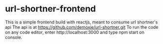 # url-shortner-frontend
This is a simple frontend build with reactjs, meant to consume url shortner's api
The api is at https://github.com/demoxie/url-shortner.git
To run the code on any code editor, enter http://localhost:3000 and type npm start on console.
